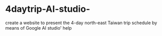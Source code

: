# 4daytrip-AI-studio-
create a website to present the 4-day north-east Taiwan trip schedule by means of Google AI studio' help

